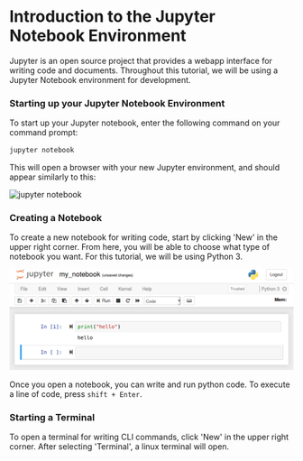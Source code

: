 Introduction to the Jupyter Notebook Environment
===


Jupyter is an open source project that provides a webapp interface for writing code and documents. Throughout this tutorial, we will be using a Jupyter Notebook environment for development. 

### Starting up your Jupyter Notebook Environment

To start up your Jupyter notebook, enter the following command on your command prompt:
```bash
jupyter notebook
```

This will open a browser with your new Jupyter environment, and should appear similarly to this: 

![jupyter notebook](https://github.com/TACC/pearc19-hpc-in-the-cloud/blob/master/block1/images/jupyter1.png "Initial Jupyter Interface")

### Creating a Notebook

To create a new notebook for writing code, start by clicking 'New' in the upper right corner. From here, you will be able to choose what type of notebook you want. For this tutorial, we will be using Python 3. 

![jupyter notebook](images/jupyter2.png "Jupyter Notebook")

Once you open a notebook, you can write and run python code. To execute a line of code, press `shift + Enter`. 

### Starting a Terminal

To open a terminal for writing CLI commands, click 'New' in the upper right corner. After selecting 'Terminal', a linux terminal will open. 
